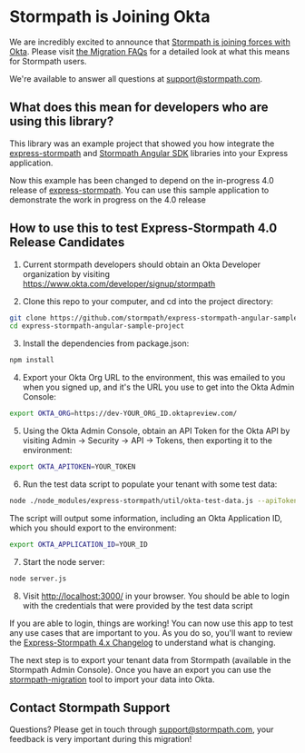 # Stormpath is Joining Okta

We are incredibly excited to announce that [Stormpath is joining forces with Okta](https://stormpath.com/blog/stormpaths-new-path?utm_source=github&utm_medium=readme&utm-campaign=okta-announcement). Please visit [the Migration FAQs](https://stormpath.com/oktaplusstormpath?utm_source=github&utm_medium=readme&utm-campaign=okta-announcement) for a detailed look at what this means for Stormpath users.

We're available to answer all questions at [support@stormpath.com](mailto:support@stormpath.com).

## What does this mean for developers who are using this library?

This library was an example project that showed you how integrate the [express-stormpath][] and [Stormpath Angular SDK][] libraries into your Express application.

Now this example has been changed to depend on the in-progress 4.0 release of [express-stormpath][].  You can use this sample application to demonstrate the work in progress on the 4.0 release

## How to use this to test Express-Stormpath 4.0 Release Candidates

1. Current stormpath developers should obtain an Okta Developer organization by visiting https://www.okta.com/developer/signup/stormpath

2. Clone this repo to your computer, and cd into the project directory:

  ```bash
  git clone https://github.com/stormpath/express-stormpath-angular-sample-project.git
  cd express-stormpath-angular-sample-project
  ```

3. Install the dependencies from package.json:

  ```bash
  npm install
  ```

4. Export your Okta Org URL to the environment, this was emailed to you when you signed up, and it's the URL you use to get into the Okta Admin Console:

  ```bash
  export OKTA_ORG=https://dev-YOUR_ORG_ID.oktapreview.com/
  ```

5. Using the Okta Admin Console, obtain an API Token for the Okta API by visiting Admin -> Security -> API -> Tokens, then exporting it to the environment:

  ```bash
  export OKTA_APITOKEN=YOUR_TOKEN
  ```

6. Run the test data script to populate your tenant with some test data:

  ```bash
  node ./node_modules/express-stormpath/util/okta-test-data.js --apiToken=$OKTA_APITOKEN --org=$OKTA_ORG
  ```

  The script will output some information, including an Okta Application ID, which you should export to the environment:

  ```bash
  export OKTA_APPLICATION_ID=YOUR_ID
  ```
7. Start the node server:

  ```bash
  node server.js
  ```

8. Visit [http://localhost:3000/](http://localhost:3000/) in your browser.  You should be able to login with the credentials that were provided by the test data script

If you are able to login, things are working!  You can now use this app to test any use cases that are important to you.  As you do so, you'll want to review the [Express-Stormpath 4.x Changelog][] to understand what is changing.

The next step is to export your tenant data from Stormpath (available in the Stormpath Admin Console).  Once you have an export you can use the [stormpath-migration][] tool to import your data into Okta.

## Contact Stormpath Support

Questions?  Please get in touch through [support@stormpath.com](mailto:support@stormpath.com), your feedback is very important during this migration!

[express-stormpath]: https://github.com/stormpath/express-stormpath
[Express-Stormpath 4.x Changelog]: https://github.com/stormpath/express-stormpath/blob/4.0.0/docs/changelog.rst
[Stormpath Angular SDK]: https://github.com/stormpath/stormpath-sdk-angularjs
[stormpath-migration]: https://github.com/okta/stormpath-migration
